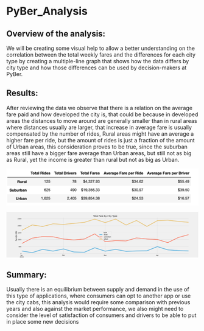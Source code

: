 # PyBer_Analysis

## Overview of the analysis:
 We will be creating some visual help to allow a better understanding on the correlation between the total weekly fares and the differences for each city type by creating a multiple-line graph that shows how the data differs by city type and how those differences can be used by decision-makers at PyBer.
## Results:
After reviewing the data we observe that there is a relation on the average fare paid and how developed the city is, that could be because in developed areas the distances to move around are generally smaller than in rural areas where distances usually are larger, that increase in average fare is usually compensated by the number of rides, Rural areas might have an average a higher fare per ride, but the amount of rides is just a fraction of the amount of Urban areas, this consideration proves to be true, since the suburban areas still have a bigger fare average than Urban areas, but still not as big as Rural, yet the income is greater than rural but not as big as Urban.

![](https://github.com/CarlosRello/PyBer_Analysis/blob/main/analysis/Challenge5_Summary_DataFrame.png)

![](https://github.com/CarlosRello/PyBer_Analysis/blob/main/analysis/PyBer_fare_summary.png)

## Summary:
Usually there is an equilibrium between supply and demand in the use of this type of applications, where consumers can opt to another app or use the city cabs, this analysis would require some comparison with previous years and also against the market performance, we also might need to consider the level of satisfaction of consumers and drivers to be able to put in place some new decisions 

